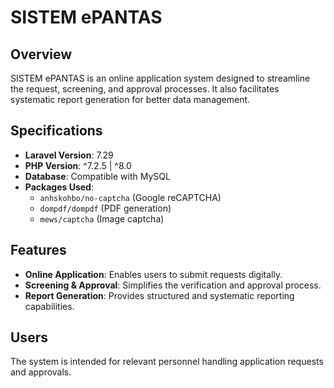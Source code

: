# SISTEM ePANTAS  

## Overview  
SISTEM ePANTAS is an online application system designed to streamline the request, screening, and approval processes. It also facilitates systematic report generation for better data management.  

## Specifications  
- **Laravel Version**: 7.29  
- **PHP Version**: ^7.2.5 | ^8.0  
- **Database**: Compatible with MySQL
- **Packages Used**:  
  - `anhskohbo/no-captcha` (Google reCAPTCHA)  
  - `dompdf/dompdf` (PDF generation)  
  - `mews/captcha` (Image captcha)  
  
## Features  
- **Online Application**: Enables users to submit requests digitally.  
- **Screening & Approval**: Simplifies the verification and approval process.  
- **Report Generation**: Provides structured and systematic reporting capabilities.  

## Users  
The system is intended for relevant personnel handling application requests and approvals.  
